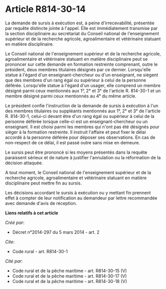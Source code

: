 # Article R814-30-14

La demande de sursis à exécution est, à peine d'irrecevabilité, présentée par requête distincte jointe à l'appel. Elle est
immédiatement transmise par la section disciplinaire au secrétariat du Conseil national de l'enseignement supérieur et de la
recherche agricole, agroalimentaire et vétérinaire statuant en matière disciplinaire. 

Le Conseil national de l'enseignement supérieur et de la recherche agricole, agroalimentaire et vétérinaire statuant en
matière disciplinaire peut se prononcer sur cette demande en formation restreinte comprenant, outre le président, deux
membres titulaires désignés par ce dernier. Lorsqu'elle statue à l'égard d'un enseignant-chercheur ou d'un enseignant, ne
siègent que des membres d'un rang égal ou supérieur à celui de la personne déférée. Lorsqu'elle statue à l'égard d'un usager,
elle comprend un membre désigné parmi ceux mentionnés aux 1°, 2° et 3° de l'article R. 814-30-1 et un membre désigné parmi
ceux mentionnés au 4° du même article. 

Le président confie l'instruction de la demande de sursis à exécution à l'un des membres titulaires ou suppléants mentionnés
aux 1°, 2° et 3° de l'article R. 814-30-1, celui-ci devant être d'un rang égal ou supérieur à celui de la personne déférée
lorsque celle-ci est un enseignant-chercheur ou un enseignant. Il est choisi parmi les membres qui n'ont pas été désignés
pour siéger à la formation restreinte. Il instruit l'affaire et peut fixer le délai accordé à la personne déférée pour
déposer ses observations. En cas de non-respect de ce délai, il est passé outre sans mise en demeure. 

Le sursis peut être prononcé si les moyens présentés dans la requête paraissent sérieux et de nature à justifier l'annulation
ou la réformation de la décision attaquée. 

A tout moment, le Conseil national de l'enseignement supérieur et de la recherche agricole, agroalimentaire et vétérinaire
statuant en matière disciplinaire peut mettre fin au sursis. 

Les décisions accordant le sursis à exécution ou y mettant fin prennent effet à compter de leur notification au demandeur par
lettre recommandée avec demande d'avis de réception.

**Liens relatifs à cet article**

_Créé par_:

  - Décret n°2014-297 du 5 mars 2014 - art. 2

_Cite_:

  - Code rural - art. R814-30-1

_Cité par_:

  - Code rural et de la pêche maritime - art. R814-30-15 (V)
  - Code rural et de la pêche maritime - art. R814-30-17 (V)
  - Code rural et de la pêche maritime - art. R814-30-18 (V)
